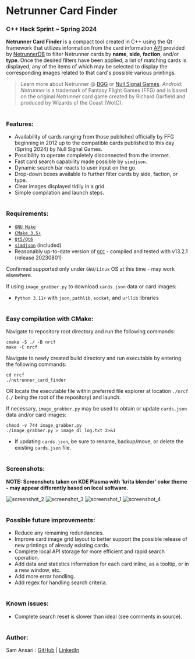 # Netrunner Card Finder
### C++ Hack Sprint ~ Spring 2024

**Netrunner Card Finder** is a compact tool created in C++ using the Qt framework that utilizes information from the card information [API](https://api-preview.netrunnerdb.com/) provided by [NetrunnerDB](https://netrunnerdb.com/) to filter Netrunner cards by **name**, **side**, **faction**, and/or **type**. Once the desired filters have been applied, a list of matching cards is displayed, any of the items of which may be selected to display the corresponding images related to that card's possible various printings.

> Learn more about Netrunner @ [BGG](https://boardgamegeek.com/boardgame/124742/android-netrunner) or [Null Signal Games](https://nullsignal.games/about/netrunner/). *Android: Netrunner* is a trademark of Fantasy Flight Games (FFG) and is based on the original *Netrunner* card game created by Richard Garfield and produced by Wizards of the Coast (WotC).
#
### Features:
- Availability of cards ranging from those published officially by FFG beginning in 2012 up to the compatible cards published to this day (Spring 2024) by Null Signal Games.
- Possibility to operate completely disconnected from the internet.
- Fast card search capability made possible by `simdjson`.
- Dynamic search bar reacts to user input on the go.
- Drop-down boxes available to further filter cards by side, faction, or type.
- Clear images displayed tidily in a grid.
- Simple compilation and launch steps.

#
### Requirements:
- [`GNU Make`](https://www.gnu.org/software/make/)
- [`CMake 3.5+`](https://cmake.org/)
- [`Qt5/Qt6`](https://invent.kde.org/qt/qt/qt5)
- [`simdjson`](https://github.com/simdjson/simdjson/) (included)
- Reasonably up-to-date version of [`GCC`](https://gcc.gnu.org/) - compiled and tested with v13.2.1 (release 20230801)

Confirmed supported only under `GNU/Linux` OS at this time - may work elsewhere.

If using `image_grabber.py` to download `cards.json` data or card images:
- `Python 3.11+` with `json`, `pathlib`, `socket`, and `urllib` libraries
#
### Easy compilation with CMake:
Navigate to repository root directory and run the following commands:
```
cmake -S ./ -B nrcf
make -C nrcf
```
Navigate to newly created build directory and run executable by entering the following commands:
```
cd nrcf
./netrunner_card_finder
```
OR locate the executable file within preferred file explorer at location `./nrcf` (`./` being the root of the repository) and launch.

If necessary, `image_grabber.py` may be used to obtain or update `cards.json` data and/or card images:
```
chmod -v 744 image_grabber.py
./image_grabber.py > image_dl_log.txt 2>&1
```
- If updating `cards.json`, be sure to rename, backup/move, or delete the existing `cards.json` file.
#
### Screenshots:
**NOTE: Screenshots taken on KDE Plasma with 'krita blender' color theme - may appear differently based on local software.**

![screenshot_2](https://github.com/O-01/netrunner_card_finder/assets/122712385/ecc74e66-6379-4e1b-a0af-12dd51896272)
![screenshot_3](https://github.com/O-01/netrunner_card_finder/assets/122712385/1c316864-5965-4bec-9530-bbabcbf6b43c)
![screenshot_1](https://github.com/O-01/netrunner_card_finder/assets/122712385/94bb08ca-73d9-4aef-b1e0-454a9857cf83)
![screenshot_4](https://github.com/O-01/netrunner_card_finder/assets/122712385/0f672ce7-e47d-4b71-93ff-0924b66d327f)

#
### Possible future improvements:
- Reduce any remaining redundancies.
- Improve card image grid layout to better support the possible release of new printings of already existing cards.
- Complete local API storage for more efficient and rapid search operation.
- Add data and statistics information for each card inline, as a tooltip, or in a new window, etc.
- Add more error handling.
- Add regex for handling search criteria.
#
### Known issues:
- Complete search reset is slower than ideal (see comments in source).
#
### Author:
Sam Ansari : [GitHub](https://github.com/O-01) | [LinkedIn](www.linkedin.com/in/sammy-ansari)

